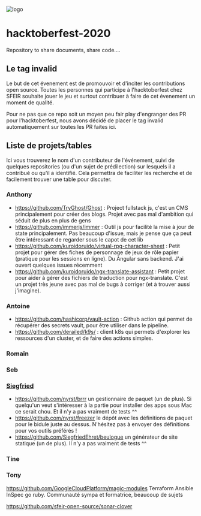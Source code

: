 ![logo](https://scontent.fcdg3-1.fna.fbcdn.net/v/t1.15752-9/s2048x2048/120023520_327832538493565_9131648709382508479_n.png?_nc_cat=101&_nc_sid=b96e70&_nc_ohc=U8ze7gFiUL4AX8VHjQa&_nc_ht=scontent.fcdg3-1.fna&oh=0fa8457a5b0a2400dee519dda43df8fb&oe=5F9444EE)

# hacktoberfest-2020
Repository to share documents, share code....

## Le tag invalid

Le but de cet évenement est de promouvoir et d'inciter les contributions open source. 
Toutes les personnes qui participe à l'hacktoberfest chez SFEIR souhaite jouer le jeu et surtout 
contribuer à faire de cet évenement un moment de qualité.

Pour ne pas que ce repo soit un moyen peu fair play d'engranger des PR pour l'hacktoberfest, nous avons décidé de placer le tag invalid automatiquement sur toutes les PR faites ici.

## Liste de projets/tables

Ici vous trouverez le nom d'un contributeur de l'événement, suivi de quelques repositories 
(ou d'un sujet de prédilection) sur lesquels il a contribué ou qu'il a identifié. 
Cela permettra de faciliter les recherche et de facilement trouver une table pour discuter.

### Anthony
- https://github.com/TryGhost/Ghost : Project fullstack js, c'est un CMS principalement pour créer des blogs. Projet avec pas mal d'ambition qui séduit de plus en plus de gens
- https://github.com/immerjs/immer : Outil js pour facilité la mise à jour de state principalement. Pas beaucoup d'issue, mais je pense que ça peut être intéressant de regarder sous le capot de cet lib
- https://github.com/kuroidoruido/virtual-rpg-character-sheet : Petit projet pour gérer des fiches de personnage de jeux de rôle papier (pratique pour les sessions en ligne). Du Angular sans backend. J'ai ouvert quelques issues récemment
- https://github.com/kuroidoruido/ngx-translate-assistant : Petit projet pour aider à gérer des fichiers de traduction pour ngx-translate. C'est un projet très jeune avec pas mal de bugs à corriger (et à trouver aussi j'imagine).

### Antoine
- https://github.com/hashicorp/vault-action : Github action qui permet de récupérer des secrets vault, pour être utiliser dans le pipeline.
- https://github.com/derailed/k9s/ : client k8s qui permets d'explorer les ressources d'un cluster, et de faire des actions simples.

### Romain


### Seb


### [Siegfried](https://twitter.com/SiegfriedEhret)

- https://github.com/nyrst/brrr un gestionnaire de paquet (un de plus). Si quelqu'un veut s'intéresser à la partie pour installer des apps sous Mac ce serait chou. Et il n'y a pas vraiment de tests ^^
- https://github.com/nyrst/freezer le dépôt avec les définitions de paquet pour le bidule juste au dessus. N'hésitez pas à envoyer des définitions pour vos outils préférés !
- https://github.com/SiegfriedEhret/beulogue un générateur de site statique (un de plus). Il n'y a pas vraiment de tests ^^

### Tine


### Tony

https://github.com/GoogleCloudPlatform/magic-modules 
Terraform Ansible InSpec go ruby. Communauté sympa et formatrice, beaucoup de sujets 

https://github.com/sfeir-open-source/sonar-clover 


